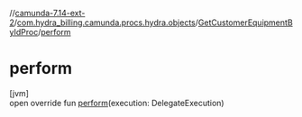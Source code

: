 //[camunda-7.14-ext-2](../../../index.md)/[com.hydra_billing.camunda.procs.hydra.objects](../index.md)/[GetCustomerEquipmentByIdProc](index.md)/[perform](perform.md)

# perform

[jvm]\
open override fun [perform](perform.md)(execution: DelegateExecution)
